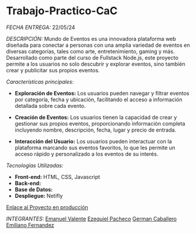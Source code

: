 # Trabajo-Practico-CaC

_FECHA ENTREGA:_
22/05/24

_DESCRIPCIÓN:_
Mundo de Eventos es una innovadora plataforma web diseñada para conectar a personas con una amplia variedad de eventos en diversas categorías, tales como arte, entretenimiento, gaming y más. Desarrollado como parte del curso de Fullstack Node.js, este proyecto permite a los usuarios no solo descubrir y explorar eventos, sino también crear y publicitar sus propios eventos.

_Características principales:_

- **Exploración de Eventos:** Los usuarios pueden navegar y filtrar eventos por categoría, fecha y ubicación, facilitando el acceso a información detallada sobre cada evento.

- **Creación de Eventos:** Los usuarios tienen la capacidad de crear y gestionar sus propios eventos, proporcionando información completa incluyendo nombre, descripción, fecha, lugar y precio de entrada.

- **Interacción del Usuario:** Los usuarios pueden interactuar con la plataforma marcando sus eventos favoritos, lo que les permite un acceso rápido y personalizado a los eventos de su interés.

_Tecnologías Utilizadas:_

- **Front-end:** HTML, CSS, Javascript
- **Back-end:**
- **Base de Datos:**
- **Despliegue:** Netifly

[Enlace al Proyecto en producción](https://mundodeeventos.netlify.app/)

_INTEGRANTES:_
[Emanuel Valente](https://www.linkedin.com/in/emanuel-valente/)
[Ezequiel Pacheco](https://www.linkedin.com/in/EzePacheco/)
[German Caballero](https://www.linkedin.com/in/german-caballero-89371614a/)
[Emiliano Fernandez](https://www.linkedin.com/in/fern%C3%A1ndez-emiliano-796403289/)
